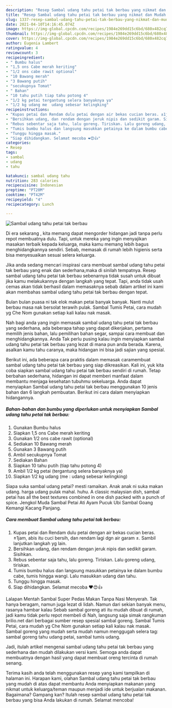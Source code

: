 ```yaml
---
description: "Resep Sambal udang tahu petai tak berbau yang nikmat dan Mudah Dibuat"
title: "Resep Sambal udang tahu petai tak berbau yang nikmat dan Mudah Dibuat"
slug: 1337-resep-sambal-udang-tahu-petai-tak-berbau-yang-nikmat-dan-mudah-dibuat
date: 2021-04-10T14:16:45.074Z
image: https://img-global.cpcdn.com/recipes/1984e269dd15c6bd/680x482cq70/sambal-udang-tahu-petai-tak-berbau-foto-resep-utama.jpg
thumbnail: https://img-global.cpcdn.com/recipes/1984e269dd15c6bd/680x482cq70/sambal-udang-tahu-petai-tak-berbau-foto-resep-utama.jpg
cover: https://img-global.cpcdn.com/recipes/1984e269dd15c6bd/680x482cq70/sambal-udang-tahu-petai-tak-berbau-foto-resep-utama.jpg
author: Eugenia Lambert
ratingvalue: 4
reviewcount: 3
recipeingredient:
- " Bumbu halus"
- "1,5 ons Cabe merah keriting"
- "1/2 ons cabe rawit optional"
- "10 Bawang merah"
- "3 Bawang putih"
- "secukupnya Tomat"
- " Bahan"
- "10 tahu putih tiap tahu potong 4"
- "1/2 kg petai tergantung selera banyaknya ya"
- "1/2 kg udang me  udang sebesar kelingking"
recipeinstructions:
- "Kupas petai dan Rendam dulu petai dengan air bekas cucian beras. ±1jam, abis itu cuci bersih, dan rendam lagi dgn air garam ±. Sambil lanjutkan langkah yg lain."
- "Bersihkan udang, dan rendam dengan jeruk nipis dan sedikit garam. Sisihkan."
- "Rebus sebentar saja tahu, lalu goreng. Tiriskan. Lalu goreng udang, tiriskan."
- "Tumis bumbu halus dan langsung masukkan petainya ke dalam bumbu cabe, tumis hingga wangi. Lalu masukkan udang dan tahu."
- "Tunggu hingga masak."
- "Siap dihidangkan. Selamat mecoba ❤️😍👍"
categories:
- Resep
tags:
- sambal
- udang
- tahu

katakunci: sambal udang tahu 
nutrition: 283 calories
recipecuisine: Indonesian
preptime: "PT20M"
cooktime: "PT42M"
recipeyield: "4"
recipecategory: Lunch

---
```



![Sambal udang tahu petai tak berbau](https://img-global.cpcdn.com/recipes/1984e269dd15c6bd/680x482cq70/sambal-udang-tahu-petai-tak-berbau-foto-resep-utama.jpg)

Di era  sekarang , kita memang dapat mengorder hidangan jadi tanpa perlu repot membuatnya dulu. Tapi, untuk mereka yang ingin menyajikan masakan terbaik kepada keluarga, maka kamu memang lebih bagus menghidangkannya sendiri. Sebab, memasak di rumah lebih higienis serta bisa menyesuaikan sesuai selera keluarga.

Jika anda sedang mencari inspirasi cara membuat sambal udang tahu petai tak berbau yang enak dan sederhana,maka di sinilah tempatnya. Resep sambal udang tahu petai tak berbau  sebenarnya tidak susah untuk dibuat jika kamu melakukannya dengan langkah yang tepat. Tapi, anda tidak usah cemas akan tidak berhasil dalam memasaknya 
sebab dalam artikel ini kami akan membahas sambal udang tahu petai tak berbau dengan tepat.  

Bulan bulan puasa ni tak elok makan petai banyak banyak. Nanti mulut berbau masa nak bersolat terawih pulak. Sambal Tumis Petai, cara mudah yg Che Nom gunakan setiap kali kalau nak masak.

Nah bagi anda yang ingin memasak sambal udang tahu petai tak berbau yang sederhana, ada beberapa tahap yang dapat dikerjakan, pertama memilih jenis bahan, lalu pemilihan bahan segar, sampai cara membuat dan menghidangkannya. Anda Tak perlu pusing kalau ingin menyiapkan sambal udang tahu petai tak berbau yang lezat di mana pun anda berada. Karena, asalkan kamu  tahu caranya, maka hidangan ini bisa jadi sajian yang spesial.

Berikut ini, ada beberapa cara praktis  dalam memasak caramembuat sambal udang tahu petai tak berbau yang siap dikreasikan. Kali ini, yuk kita coba siapkan sambal udang tahu petai tak berbau sendiri di rumah. Tetap berbahan sederhana, hidangan ini dapat memberi manfaat dalam membantu menjaga kesehatan tubuhmu sekeluarga. Anda dapat menyiapkan Sambal udang tahu petai tak berbau menggunakan 10 jenis bahan dan 6 langkah pembuatan. Berikut ini cara dalam menyiapkan hidangannya.

<!--inarticleads1-->

##### Bahan-bahan dan bumbu yang diperlukan untuk menyiapkan Sambal udang tahu petai tak berbau:

1. Gunakan  Bumbu halus
1. Siapkan 1,5 ons Cabe merah keriting
1. Gunakan 1/2 ons cabe rawit (optional)
1. Sediakan 10 Bawang merah
1. Gunakan 3 Bawang putih
1. Ambil secukupnya Tomat
1. Sediakan  Bahan
1. Siapkan 10 tahu putih (tiap tahu potong 4)
1. Ambil 1/2 kg petai (tergantung selera banyaknya ya)
1. Siapkan 1/2 kg udang (me : udang sebesar kelingking)


Siapa suka sambal udang petai? mesti ramaikan. Anak anak ni suka makan udang. harga udang pulak mahal. huhu. A classic malaysian dish, sambal petai has all the best textures combined in one dish packed with a punch of spice. Jengkol Muda Sambal Petai Ati Ayam Pucuk Ubi Sambal Goang Kemangi Kacang Panjang. 

<!--inarticleads2-->

##### Cara membuat Sambal udang tahu petai tak berbau:

1. Kupas petai dan Rendam dulu petai dengan air bekas cucian beras. ±1jam, abis itu cuci bersih, dan rendam lagi dgn air garam ±. Sambil lanjutkan langkah yg lain.
1. Bersihkan udang, dan rendam dengan jeruk nipis dan sedikit garam. Sisihkan.
1. Rebus sebentar saja tahu, lalu goreng. Tiriskan. Lalu goreng udang, tiriskan.
1. Tumis bumbu halus dan langsung masukkan petainya ke dalam bumbu cabe, tumis hingga wangi. Lalu masukkan udang dan tahu.
1. Tunggu hingga masak.
1. Siap dihidangkan. Selamat mecoba ❤️😍👍


Lalapan Mentah Sambal Super Pedas Makan Tanpa Nasi Menyerah. Tak hanya beragam, namun juga lezat di lidah. Namun dari sekian banyak menu, rasanya hambar kalau Sebab sambal goreng ati itu mudah dibuat di rumah, jadi kamu tidak perlu repot membeli di Nah, langsung saja simak rangkuman brilio.net dari berbagai sumber resep spesial sambal goreng. Sambal Tumis Petai, cara mudah yg Che Nom gunakan setiap kali kalau nak masak. Sambal goreng yang mudah serta mudah namun menggugah selera tag: sambal goreng tahu udang petai, sambal tumis udang. 

Jadi, itulah artikel mengenai  sambal udang tahu petai tak berbau  yang sederhana dan mudah dilakukan versi kami. Semoga anda dapat membuatnya dengan hasil yang dapat membuat oreng tercinta di rumah senang. 

Terima kasih anda telah menggunakan resep yang kami tampilkan di halaman ini. Harapan kami, olahan  Sambal udang tahu petai tak berbau yang mudah di atas dapat membantu Anda menyiapkan makanan yang nikmat untuk keluarga/teman maupun menjadi ide untuk berjualan makanan. Bagaimana? Gampang kan? Itulah resep sambal udang tahu petai tak berbau yang bisa Anda lakukan di rumah. Selamat mencoba!

